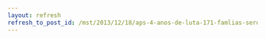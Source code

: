 ```yaml
---
layout: refresh
refresh_to_post_id: /mst/2013/12/18/aps-4-anos-de-luta-171-famlias-sero-assentadas-em-sidrolndia-ms
---
```

